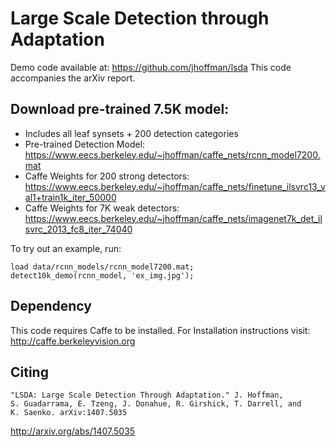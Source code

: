 Large Scale Detection through Adaptation
========

Demo code available at: https://github.com/jhoffman/lsda
This code accompanies the arXiv report.

Download pre-trained 7.5K model:
-------

* Includes all leaf synsets + 200 detection categories
* Pre-trained Detection Model: https://www.eecs.berkeley.edu/~jhoffman/caffe_nets/rcnn_model7200.mat
* Caffe Weights for 200 strong detectors: https://www.eecs.berkeley.edu/~jhoffman/caffe_nets/finetune_ilsvrc13_val1+train1k_iter_50000
* Caffe Weights for 7K weak detectors: https://www.eecs.berkeley.edu/~jhoffman/caffe_nets/imagenet7k_det_ilsvrc_2013_fc8_iter_74040

To try out an example, run:
    
    load data/rcnn_models/rcnn_model7200.mat;
    detect10k_demo(rcnn_model, 'ex_img.jpg');

Dependency
-------

This code requires Caffe to be installed. For Installation instructions
visit: http://caffe.berkeleyvision.org


Citing
-------

    "LSDA: Large Scale Detection Through Adaptation." J. Hoffman, 
    S. Guadarrama, E. Tzeng, J. Donahue, R. Girshick, T. Darrell, and
    K. Saenko. arXiv:1407.5035

http://arxiv.org/abs/1407.5035
